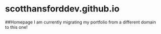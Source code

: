 # scotthansforddev.github.io

##Homepage
I am currently migrating my portfolio from a different domain to this one!
